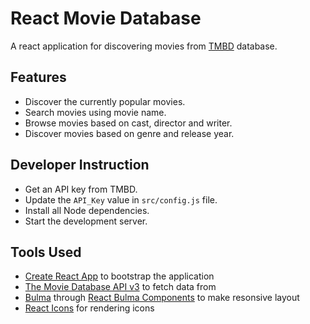 # React Movie Database
A react application for discovering movies from [TMBD](https://www.themoviedb.org/) database.

## Features
- Discover the currently popular movies.
- Search movies using movie name.
- Browse movies based on cast, director and writer.
- Discover movies based on genre and release year.

## Developer Instruction
- Get an API key from TMBD.
- Update the `API_Key` value in `src/config.js` file.
- Install all Node dependencies.
- Start the development server.

## Tools Used
- [Create React App](https://create-react-app.dev/) to bootstrap the application
- [The Movie Database API v3](https://developers.themoviedb.org/3/getting-started/introduction) to fetch data from
- [Bulma](https://bulma.io/) through [React Bulma Components](https://www.npmjs.com/package/react-bulma-components) to make resonsive layout
- [React Icons](https://react-icons.netlify.com/#/) for rendering icons